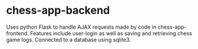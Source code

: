 # chess-app-backend
Uses python Flask to handle AJAX requests made by code in chess-app-frontend.  Features include user-login as well as saving and retrieving chess game logs.  Connected to a database using sqlite3.
